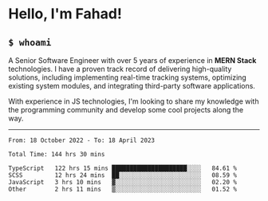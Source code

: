 <h1>Hello, I'm Fahad!</h1>

<h2><code>$ whoami</code></h2>

A Senior Software Engineer with over 5 years of experience in **MERN Stack** technologies. I have a proven track record of delivering high-quality solutions, including implementing real-time tracking systems, optimizing existing system modules, and integrating third-party software applications.

With experience in JS technologies, I'm looking to share my knowledge with the programming community and develop some cool projects along the way.

---

<!--START_SECTION:waka-->

```text
From: 18 October 2022 - To: 18 April 2023

Total Time: 144 hrs 30 mins

TypeScript   122 hrs 15 mins █████████████████████░░░░   84.61 %
SCSS         12 hrs 24 mins  ██░░░░░░░░░░░░░░░░░░░░░░░   08.59 %
JavaScript   3 hrs 10 mins   ▓░░░░░░░░░░░░░░░░░░░░░░░░   02.20 %
Other        2 hrs 11 mins   ▒░░░░░░░░░░░░░░░░░░░░░░░░   01.52 %
```

<!--END_SECTION:waka-->

<!--
**heyFahad/heyFahad** is a ✨ _special_ ✨ repository because its `README.md` (this file) appears on your GitHub profile.

Here are some ideas to get you started:

- 🔭 I’m currently working on ...
- 🌱 I’m currently learning ...
- 👯 I’m looking to collaborate on ...
- 🤔 I’m looking for help with ...
- 💬 Ask me about ...
- 📫 How to reach me: ...
- 😄 Pronouns: ...
- ⚡ Fun fact: ...
-->
